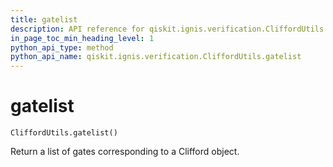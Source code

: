 ```yaml
---
title: gatelist
description: API reference for qiskit.ignis.verification.CliffordUtils.gatelist
in_page_toc_min_heading_level: 1
python_api_type: method
python_api_name: qiskit.ignis.verification.CliffordUtils.gatelist
---
```


# gatelist

<span id="qiskit.ignis.verification.CliffordUtils.gatelist" />

`CliffordUtils.gatelist()`

Return a list of gates corresponding to a Clifford object.

